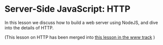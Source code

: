 # Server-Side JavaScript: HTTP

In this lesson we discuss how to build a web server using NodeJS, and dive into the details of HTTP.

(This lesson on HTTP has been merged into [this lesson in the www track](/lessons/www/http) )

